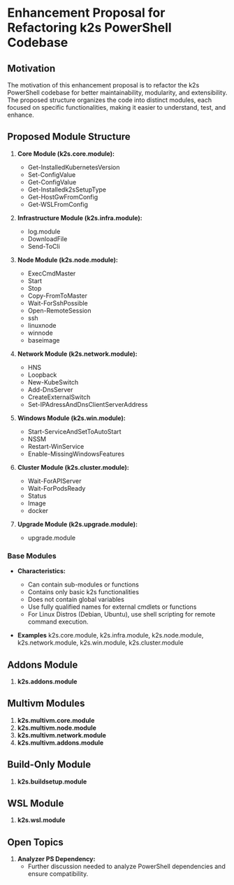 <!--
SPDX-FileCopyrightText: © 2023 Siemens Healthcare GmbH

SPDX-License-Identifier: MIT
-->

# Enhancement Proposal for Refactoring k2s PowerShell Codebase


## Motivation

The motivation of this enhancement proposal is to refactor the k2s PowerShell codebase for better maintainability, modularity, and extensibility. The proposed structure organizes the code into distinct modules, each focused on specific functionalities, making it easier to understand, test, and enhance.


## Proposed Module Structure

1. **Core Module (k2s.core.module):**
    - Get-InstalledKubernetesVersion
    - Set-ConfigValue
    - Get-ConfigValue
    - Get-Installedk2sSetupType
    - Get-HostGwFromConfig
    - Get-WSLFromConfig

2. **Infrastructure Module (k2s.infra.module):**
    - log.module
    - DownloadFile
    - Send-ToCli

3. **Node Module (k2s.node.module):**
    - ExecCmdMaster
    - Start
    - Stop
    - Copy-FromToMaster
    - Wait-ForSshPossible
    - Open-RemoteSession
    - ssh
    - linuxnode
    - winnode
    - baseimage

4. **Network Module (k2s.network.module):**
    - HNS
    - Loopback
    - New-KubeSwitch
    - Add-DnsServer
    - CreateExternalSwitch
    - Set-IPAdressAndDnsClientServerAddress

5. **Windows Module (k2s.win.module):**
    - Start-ServiceAndSetToAutoStart
    - NSSM
    - Restart-WinService
    - Enable-MissingWindowsFeatures

6. **Cluster Module (k2s.cluster.module):**
    - Wait-ForAPIServer
    - Wait-ForPodsReady
    - Status
    - Image
    - docker

7. **Upgrade Module (k2s.upgrade.module):**
    - upgrade.module

### Base Modules

- **Characteristics:**
  - Can contain sub-modules or functions
  - Contains only basic k2s functionalities
  - Does not contain global variables
  - Use fully qualified names for external cmdlets or functions
  - For Linux Distros (Debian, Ubuntu), use shell scripting for remote command execution.

- **Examples** k2s.core.module, k2s.infra.module, k2s.node.module, k2s.network.module, k2s.win.module, k2s.cluster.module


## Addons Module

1. **k2s.addons.module**


## Multivm Modules

1. **k2s.multivm.core.module**
2. **k2s.multivm.node.module**
3. **k2s.multivm.network.module**
4. **k2s.multivm.addons.module**


## Build-Only Module

1. **k2s.buildsetup.module**


## WSL Module

1. **k2s.wsl.module**

## Open Topics

1. **Analyzer PS Dependency:**
    - Further discussion needed to analyze PowerShell dependencies and ensure compatibility.
